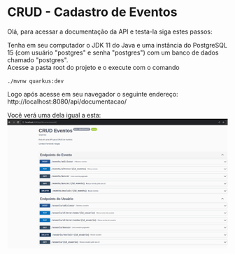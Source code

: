 # **CRUD - Cadastro de Eventos**

Olá, para acessar a documentação da API e testa-la siga estes passos:

Tenha em seu computador o JDK 11 do Java e uma instância do PostgreSQL 15 (com usuário "postgres" e senha "postgres") com um banco de dados chamado "postgres".
<br>
Acesse a pasta root do projeto e o execute com o comando

```shell script
./mvnw quarkus:dev
```

Logo após acesse em seu navegador o seguinte endereço: http://localhost:8080/api/documentacao/

Você verá uma dela igual a esta: ![Documentacao](./docs/tela-documentacao.png)
